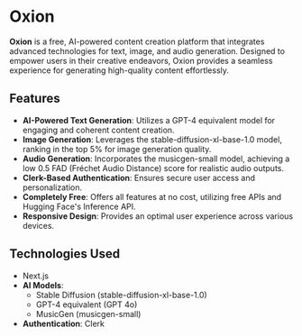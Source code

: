 # Oxion

**Oxion** is a free, AI-powered content creation platform that integrates advanced technologies for text, image, and audio generation. Designed to empower users in their creative endeavors, Oxion provides a seamless experience for generating high-quality content effortlessly.

## Features

- **AI-Powered Text Generation**: Utilizes a GPT-4 equivalent model for engaging and coherent content creation.
- **Image Generation**: Leverages the stable-diffusion-xl-base-1.0 model, ranking in the top 5% for image generation quality.
- **Audio Generation**: Incorporates the musicgen-small model, achieving a low 0.5 FAD (Fréchet Audio Distance) score for realistic audio outputs.
- **Clerk-Based Authentication**: Ensures secure user access and personalization.
- **Completely Free**: Offers all features at no cost, utilizing free APIs and Hugging Face's Inference API.
- **Responsive Design**: Provides an optimal user experience across various devices.

## Technologies Used

- Next.js
- **AI Models**: 
  - Stable Diffusion (stable-diffusion-xl-base-1.0)
  - GPT-4 equivalent (GPT 4o)
  - MusicGen (musicgen-small)
- **Authentication**: Clerk
